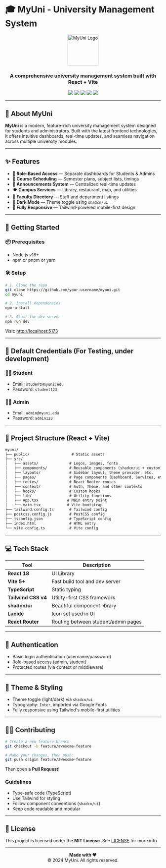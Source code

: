 # 🎓 MyUni - University Management System

<div align="center">
  <img src="/logo.svg" alt="MyUni Logo" width="100" height="100" />

  <h3><strong>A comprehensive university management system built with React + Vite</strong></h3>

  <p>
    <a href="https://react.dev/"><img src="https://img.shields.io/badge/React-18-61dafb?style=flat-square&logo=react" /></a>
    <a href="https://vitejs.dev/"><img src="https://img.shields.io/badge/Vite-5.0-646CFF?style=flat-square&logo=vite" /></a>
    <a href="https://www.typescriptlang.org/"><img src="https://img.shields.io/badge/TypeScript-5.0-blue?style=flat-square&logo=typescript" /></a>
    <a href="https://tailwindcss.com/"><img src="https://img.shields.io/badge/TailwindCSS-4.0-38B2AC?style=flat-square&logo=tailwind-css" /></a>
    <a href="https://ui.shadcn.com/"><img src="https://img.shields.io/badge/shadcn%2Fui-Latest-000000?style=flat-square" /></a>
  </p>
</div>

---

## 📖 About MyUni

**MyUni** is a modern, feature-rich university management system designed for students and administrators. Built with the latest frontend technologies, it offers intuitive dashboards, real-time updates, and seamless navigation across multiple university modules.

---

## ✨ Features

- 🎯 **Role-Based Access** — Separate dashboards for Students & Admins
- 📅 **Course Scheduling** — Semester plans, subject lists, timings
- 📢 **Announcements System** — Centralized real-time updates
- 🍽️ **Campus Services** — Library, restaurant, map, and utilities
- 👥 **Faculty Directory** — Staff and department listings
- 🌙 **Dark Mode** — Theme toggle using `shadcn/ui`
- 📱 **Fully Responsive** — Tailwind-powered mobile-first design

---

## 🚀 Getting Started

### 📦 Prerequisites

- Node.js v18+
- npm or pnpm or yarn

### 🛠️ Setup

```bash
# 1. Clone the repo
git clone https://github.com/your-username/myuni.git
cd myuni

# 2. Install dependencies
npm install

# 3. Start the dev server
npm run dev
```

Visit: [http://localhost:5173](http://localhost:5173)

---

## 🧪 Default Credentials (For Testing, under development)

### 👨‍🎓 Student

- Email: `student@myuni.edu`
- Password: `student123`

### 👨‍💼 Admin

- Email: `admin@myuni.edu`
- Password: `admin123`

---

## 📁 Project Structure (React + Vite)

```txt
myuni/
├── public/                   # Static assets
├── src/
│   ├── assets/              # Logos, images, fonts
│   ├── components/          # Reusable components (shadcn/ui + custom)
│   ├── layouts/             # Sidebar layout, theme provider, etc.
│   ├── pages/               # Page components (Dashboard, Services, etc.)
│   ├── routes/              # React Router routes
│   ├── context/             # Auth, Theme, and other contexts
│   ├── hooks/               # Custom hooks
│   ├── lib/                 # Utility functions
│   ├── App.tsx             # Main entry point
│   └── main.tsx            # Vite bootstrap
├── tailwind.config.ts       # Tailwind config
├── postcss.config.js        # PostCSS config
├── tsconfig.json            # TypeScript config
├── index.html               # HTML entry
└── vite.config.ts           # Vite config
```

---

## 💻 Tech Stack

| Tool                | Description                         |
| ------------------- | ----------------------------------- |
| **React 18**        | UI Library                          |
| **Vite 5+**         | Fast build tool and dev server      |
| **TypeScript**      | Static typing                       |
| **Tailwind CSS v4** | Utility-first CSS framework         |
| **shadcn/ui**       | Beautiful component library         |
| **Lucide**          | Icon set used in UI                 |
| **React Router**    | Routing between student/admin pages |

---

## 🔐 Authentication

- Basic login authentication (username/password)
- Role-based access (admin, student)
- Protected routes (via context or middleware)

---

## 🌙 Theme & Styling

- Theme toggle (light/dark) via `shadcn/ui`
- Typography: `Inter`, imported via Google Fonts
- Fully responsive using Tailwind's mobile-first utilities

---

## 🧑‍💻 Contributing

```bash
# Create a new feature branch
git checkout -b feature/awesome-feature

# Make your changes, then push:
git push origin feature/awesome-feature
```

Then open a **Pull Request**!

### Guidelines

- Type-safe code (TypeScript)
- Use Tailwind for styling
- Follow component conventions (`shadcn/ui`)
- Keep code readable and modular

---

## 📄 License

This project is licensed under the **MIT License**. See [LICENSE](./LICENSE) for more info.

---

<div align="center">
  <strong>Made with ❤️ </strong><br/>
  © 2024 MyUni. All rights reserved.
</div>
